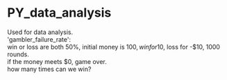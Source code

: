 # PY_data_analysis  
Used for data analysis.  
'gambler_failure_rate':  
win or loss are both 50%, initial money is $100, win for 10$, loss for -$10, 1000 rounds.  
if the money meets $0, game over.  
how many times can we win?  





